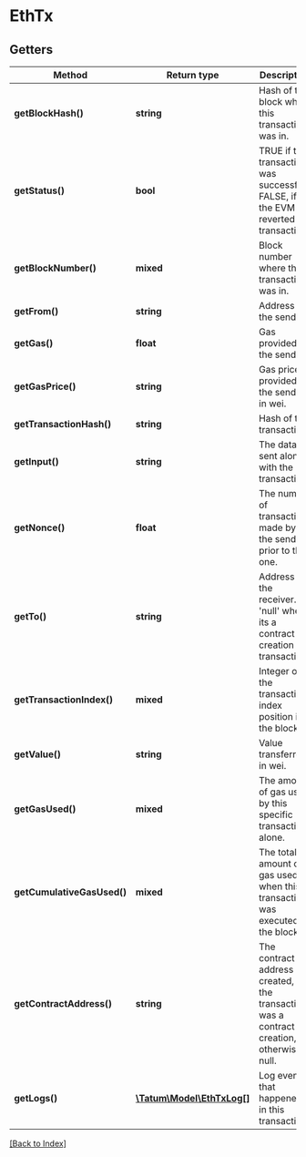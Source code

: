 # EthTx

## Getters

Method | Return type | Description | Notes
------------ | ------------- | ------------- | -------------
**getBlockHash()** | **string** | Hash of the block where this transaction was in. | [optional]
**getStatus()** | **bool** | TRUE if the transaction was successful, FALSE, if the EVM reverted the transaction. | [optional]
**getBlockNumber()** | **mixed** | Block number where this transaction was in. | [optional]
**getFrom()** | **string** | Address of the sender. | [optional]
**getGas()** | **float** | Gas provided by the sender. | [optional]
**getGasPrice()** | **string** | Gas price provided by the sender in wei. | [optional]
**getTransactionHash()** | **string** | Hash of the transaction. | [optional]
**getInput()** | **string** | The data sent along with the transaction. | [optional]
**getNonce()** | **float** | The number of transactions made by the sender prior to this one. | [optional]
**getTo()** | **string** | Address of the receiver. 'null' when its a contract creation transaction. | [optional]
**getTransactionIndex()** | **mixed** | Integer of the transactions index position in the block. | [optional]
**getValue()** | **string** | Value transferred in wei. | [optional]
**getGasUsed()** | **mixed** | The amount of gas used by this specific transaction alone. | [optional]
**getCumulativeGasUsed()** | **mixed** | The total amount of gas used when this transaction was executed in the block. | [optional]
**getContractAddress()** | **string** | The contract address created, if the transaction was a contract creation, otherwise null. | [optional]
**getLogs()** | [**\Tatum\Model\EthTxLog[]**](EthTxLog.md) | Log events, that happened in this transaction. | [optional]

[[Back to Index]](../index.md)
